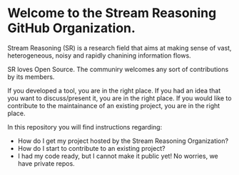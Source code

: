 # Welcome to the Stream Reasoning GitHub Organization.

Stream Reasoning (SR) is a research field that aims at making sense of vast, heterogeneous, noisy and
rapidly chanining information flows.

SR loves Open Source. The communiry welcomes any sort of contributions by its members.

If you developed a tool, you are in the right place.
If you had an idea that you want to discuss/present it, you are in the right place.
If you would like to contribute to the maintainance of an existing project, you are in the right place.

In this repository you will find instructions regarding:

- How do I get my project hosted by the Stream Reasoning Organization?
- How do I start to contribute to an existing project?
- I had my code ready, but I cannot make it public yet! No worries, we have private repos.


